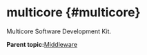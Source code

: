 # multicore {#multicore}

Multicore Software Development Kit.

**Parent topic:**[Middleware](../topics/middleware.md)

